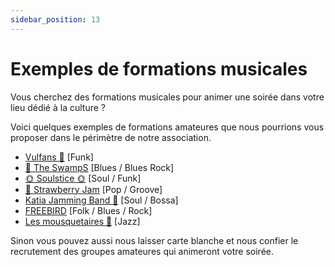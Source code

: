 ```yaml
---
sidebar_position: 13
---
```


# Exemples de formations musicales

Vous cherchez des formations musicales pour animer une soirée dans votre lieu dédié à la culture ?

Voici quelques exemples de formations amateures que nous pourrions vous proposer dans le périmètre de notre association.

- [Vulfans 🎸](https://bento.me/vulfans) [Funk]
- [💙 The SwampS](https://bento.me/the-swamps-band) [Blues / Blues Rock]
- [🌞 Soulstice 🌞](https://bento.me/soulstice-band)  [Soul / Funk]
- [🍓 Strawberry Jam](https://bento.me/strawberry-jam-band) [Pop / Groove]
- [Katia Jamming Band 🎷](https://bento.me/katia-jamming-band) [Soul / Bossa]
- [FREEBIRD](https://bento.me/freebird) [Folk / Blues / Rock]
- [Les mousquetaires 🎷](https://bento.me/mousquetaires-jazz) [Jazz]

Sinon vous pouvez aussi nous laisser carte blanche et nous confier le recrutement des groupes amateures qui animeront votre soirée.
